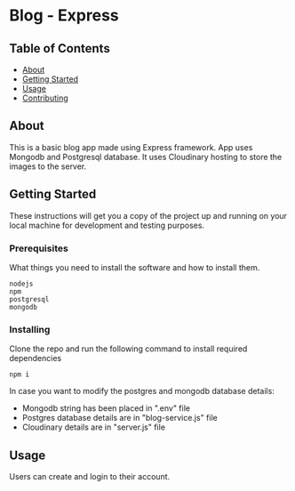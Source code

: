# Blog - Express

## Table of Contents

- [About](#about)
- [Getting Started](#getting_started)
- [Usage](#usage)
- [Contributing](../CONTRIBUTING.md)

## About <a name = "about"></a>

This is a basic blog app made using Express framework. App uses Mongodb and Postgresql database. It uses Cloudinary hosting to store the images to the server.


## Getting Started <a name = "getting_started"></a>

These instructions will get you a copy of the project up and running on your local machine for development and testing purposes. 

### Prerequisites

What things you need to install the software and how to install them.

```
nodejs
npm
postgresql
mongodb
```

### Installing

Clone the repo and run the following command to install required dependencies

```
npm i 
```

In case you want to modify the postgres and mongodb database details:
- Mongodb string has been placed in ".env" file
- Postgres database details are in "blog-service.js" file
- Cloudinary details are in "server.js" file


## Usage <a name = "usage"></a>

Users can create and login to their account.